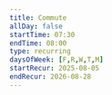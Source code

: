 ```yaml
---
title: Commute
allDay: false
startTime: 07:30
endTime: 08:00
type: recurring
daysOfWeek: [F,R,W,T,M]
startRecur: 2025-08-05
endRecur: 2026-08-28
---
```

